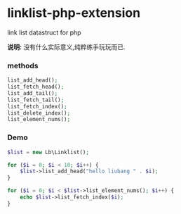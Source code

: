 # linklist-php-extension
link list datastruct for php

**说明:** 没有什么实际意义,纯粹练手玩玩而已.

### methods
```php
list_add_head();
list_fetch_head();
list_add_tail();
list_fetch_tail();
list_fetch_index();
list_delete_index();
list_element_nums();
```

### Demo

```php
$list = new Lb\Linklist();

for ($i = 0; $i < 10; $i++) {
    $list->list_add_head("hello liubang " . $i);
}

for ($i = 0; $i < $list->list_element_nums(); $i++) {
    echo $list->list_fetch_index($i);
}
```
